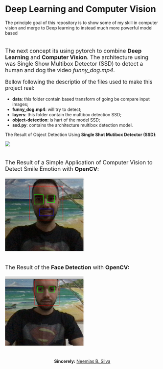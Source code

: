 # Deep Learning and Computer Vision

The principle goal of this repository is to show some of my skill in computer vision and merge to Deep learning to instead much more powerful model based

#

<p style="font-size:18px">  The next concept its using pytorch to combine <b>Deep Learning</b> and <b>Computer Vision</b>. The architecture using was Single Show Multibox Detector (SSD) to detect a human and dog the video <i>funny_dog.mp4</i>.</p>

<p style="font-size:17px">Bellow following the descriptio of the files used to make this project real:
<ul>
    <li> <b>data</b>: this folder contain based transform of going be compare input images;
    <li> <b>funny_dog.mp4</b>: will try to detect;
    <li> <b>layers</b>: this folder contain the multibox detection SSD;
    <li> <b>object-detection</b>: is hart of the model SSD;
    <li> <b>ssd.py</b>: contains the architecture multibox detection model.
</ul>
The Result of Object Detection Using <b>Single Shot Mutibox Detector (SSD)</b>:</p>
<img src='result-detect-dog.png' width="512">

#

<p style="font-size:18px"> The Result of a Simple Application of Computer Vision to Detect Smile Emotion with <b>OpenCV</b>:</p>

<img src="result-face-detection/smile.png" width="256">


#

<p style="font-size:18px">The Result of the <b>Face Detection</b> with <b>OpenCV:</b> 
</p>

<img src="result-face-detection/face-eye.png" width="256">



# 

<p align="center"><b>Sincerely:</b> <a href="https://github.com/neemiasbsilva">Neemias B. Silva</a></p>